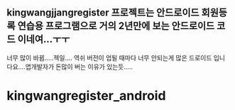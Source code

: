 ## kingwangjjangregister 프로젝트는 안드로이드 회원등록 연습용 프로그램으로 거의 2년만에 보는 안드로이드 코드 이네여...ㅜㅜ
너무 많이 바뀜.....젝일....
역쉬 버전이 업될 때마다 너무 안되는게 많은 드로이드 입니다요....앱개발자가 돈많이 버는 이유가 있는듯.....
# kingwangregister_android
